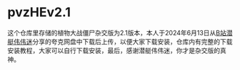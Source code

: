 # pvzHEv2.1

这个仓库里存储的植物大战僵尸杂交版为2.1版本，本人于2024年6月13日从[B站潜艇伟伟迷](https://space.bilibili.com/97213827/?spm_id_from=333.999.0.0)分享的夸克网盘中下载后上传，以便大家下载安装，仓库内有完整的下载安装教程，大家可以自行下载安装，最后，感谢潜艇伟伟迷，你才是杂交版的真神。
